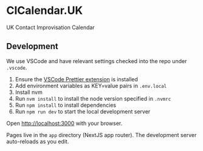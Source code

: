# CICalendar.UK

UK Contact Improvisation Calendar

## Development

We use VSCode and have relevant settings checked into the repo under `.vscode`.

1. Ensure the [VSCode Prettier extension](https://marketplace.visualstudio.com/items?itemName=esbenp.prettier-vscode) is installed
1. Add environment variables as KEY=value pairs in `.env.local`
1. Install nvm
1. Run `nvm install` to install the node version specified in `.nvmrc`
1. Run `npm install` to install dependencies
1. Run `npm run dev` to start the local development server

Open [http://localhost:3000](http://localhost:3000) with your browser.

Pages live in the `app` directory (NextJS app router). The development server auto-reloads as you edit.
